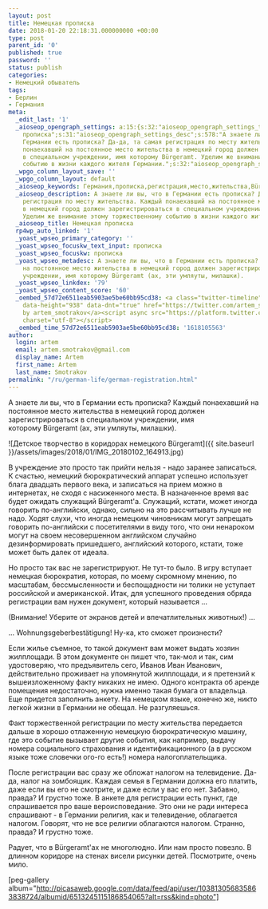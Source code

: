 ```yaml
---
layout: post
title: Немецкая прописка
date: 2018-01-20 22:18:31.000000000 +00:00
type: post
parent_id: '0'
published: true
password: ''
status: publish
categories:
- Немецкий обыватель
tags:
- Берлин
- Германия
meta:
  _edit_last: '1'
  _aioseop_opengraph_settings: a:15:{s:32:"aioseop_opengraph_settings_title";s:33:"Немецкая
    прописка";s:31:"aioseop_opengraph_settings_desc";s:578:"А знаете ли вы, что в
    Германии есть прописка? Да-да, та самая регистрация по месту жительства. Каждый
    понаехавший на постоянное место жительства в немецкий город должен зарегистрироваться
    в специальном учреждении, имя которому Bürgeramt. Уделим же внимание этому торжественному
    событию в жизни каждого жителя Германии.";s:32:"aioseop_opengraph_settings_image";s:90:"/wp-content/uploads/2018/01/IMG_20180102_164913-1024x576.jpg";s:36:"aioseop_opengraph_settings_customimg";s:0:"";s:37:"aioseop_opengraph_settings_imagewidth";s:0:"";s:38:"aioseop_opengraph_settings_imageheight";s:0:"";s:32:"aioseop_opengraph_settings_video";s:0:"";s:37:"aioseop_opengraph_settings_videowidth";s:0:"";s:38:"aioseop_opengraph_settings_videoheight";s:0:"";s:35:"aioseop_opengraph_settings_category";s:7:"article";s:34:"aioseop_opengraph_settings_section";s:0:"";s:30:"aioseop_opengraph_settings_tag";s:82:"Германия,Берлин,прописка,регистрация,налоги";s:34:"aioseop_opengraph_settings_setcard";s:7:"summary";s:44:"aioseop_opengraph_settings_customimg_twitter";s:0:"";s:44:"aioseop_opengraph_settings_customimg_checker";s:1:"0";}
  _wpgo_column_layout_save: ''
  _wpgo_column_layout: default
  _aioseop_keywords: Германия,прописка,регистрация,место,жительства,Bürgeramt,служащий,налог,телевидение,религия
  _aioseop_description: А знаете ли вы, что в Германии есть прописка? Да-да, та самая
    регистрация по месту жительства. Каждый понаехавший на постоянное место жительства
    в немецкий город должен зарегистрироваться в специальном учреждении, имя которому Bürgeramt.
    Уделим же внимание этому торжественному событию в жизни каждого жителя Германии.
  _aioseop_title: Немецкая прописка
  rp4wp_auto_linked: '1'
  _yoast_wpseo_primary_category: ''
  _yoast_wpseo_focuskw_text_input: прописка
  _yoast_wpseo_focuskw: прописка
  _yoast_wpseo_metadesc: А знаете ли вы, что в Германии есть прописка? Каждый понаехавший
    на постоянное место жительства в немецкий город должен зарегистрироваться в специальном
    учреждении, имя которому Bürgeramt (ах, эти умляуты, милашки).
  _yoast_wpseo_linkdex: '79'
  _yoast_wpseo_content_score: '60'
  _oembed_57d72e6511eab5903ae5be60bb95cd38: <a class="twitter-timeline" data-width="625"
    data-height="938" data-dnt="true" href="https://twitter.com/artem_smotrakov?ref_src=twsrc%5Etfw">Tweets
    by artem_smotrakov</a><script async src="https://platform.twitter.com/widgets.js"
    charset="utf-8"></script>
  _oembed_time_57d72e6511eab5903ae5be60bb95cd38: '1618105563'
author:
  login: artem
  email: artem.smotrakov@gmail.com
  display_name: Artem
  first_name: Artem
  last_name: Smotrakov
permalink: "/ru/german-life/german-registration.html"
---
```

А знаете ли вы, что в Германии есть прописка? Каждый понаехавший на постоянное место жительства в немецкий город должен зарегистрироваться в специальном учреждении, имя которому&nbsp;Bürgeramt (ах, эти умляуты, милашки).

![Детское творчество в коридорах немецкого Bürgeramt]({{ site.baseurl }}/assets/images/2018/01/IMG_20180102_164913.jpg)

<!--more-->

В учреждение это просто так прийти нельзя - надо заранее записаться. К счастью, немецкий бюрократический аппарат успешно использует блага двадцать первого века, и записаться на прием можно в интернетах, не сходя с насиженного места. В назначенное время вас будет ожидать служащий&nbsp;Bürgeramt'а. Служащий, кстати, может иногда говорить по-английски, однако, сильно на это рассчитывать лучше не надо. Ходят слухи, что иногда немецким чиновникам могут запрещать говорить по-английски с посетителями в виду того, что они ненароком могут на своем несовершенном английском случайно дезинформировать пришедшего, английский которого, кстати, тоже может быть далек от идеала.

Но просто так вас не зарегистрируют. Не тут-то было. В игру вступает немецкая бюрократия, которая, по моему скромному мнению, по масштабам, бессмысленности и беспощадности ни толики не уступает российской и американской. Итак, для успешного проведения обряда регистрации вам нужен документ, который называется ...

(Внимание! Уберите от экранов детей и впечатлительных животных!) ...

... Wohnungsgeberbestätigung! Ну-ка, кто сможет произнести?

Если жилье съемное, то такой документ вам может выдать хозяин жилплощади. В этом документе он пишет что, так-мол и так, сим удостоверяю, что предъявитель сего, Иванов Иван Иванович, действительно проживает на упомянутой жилплощади, и я претензий к вышеизложенному факту никаких не имею. Одного контракта об аренде помещения недостаточно, нужна именно такая бумага от владельца. Еще придется заполнить анкету. На немецком языке, конечно же, никто легкой жизни в Германии не обещал. Не разгуляешься.

Факт торжественной регистрации по месту жительства передается дальше в хорошо отлаженную немецкую бюрократическую машину, где это событие вызывает другие события, как например, выдачу номера социального страхования и идентификационного (а в русском языке тоже словечки ого-го есть!) номера налогоплательщика.

После регистрации вас сразу же обложат налогом на телевидение. Да-да, налог на зомбоящик. Каждая семья в Германии должна его платить, даже если вы его не смотрите, и даже если у вас его нет. Забавно, правда? И грустно тоже. В анкете для регистрации есть пункт, где спрашивается про ваше вероисповедание. Это они не ради интереса спрашивают - в Германии религия, как и телевидение, облагается налогом. Говорят, что не все религии облагаются налогом. Странно, правда? И грустно тоже.

Радует, что в&nbsp;Bürgeramt'ах не многолюдно. Или нам просто повезло. В длинном коридоре на стенах висели рисунки детей. Посмотрите, очень мило.

[peg-gallery album="http://picasaweb.google.com/data/feed/api/user/103813056835863838724/albumid/6513245115186854065?alt=rss&kind=photo"]

